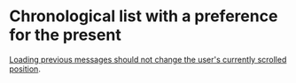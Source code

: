 # Chronological list with a preference for the present

[Loading previous messages should not change the user's currently scrolled position](http://kirbysayshi.com/2013/08/19/maintaining-scroll-position-knockoutjs-list.html).